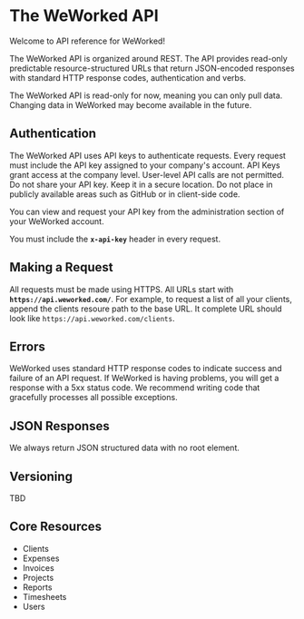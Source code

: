# The WeWorked API
Welcome to API reference for WeWorked! 

The WeWorked API is organized around REST. The API provides read-only predictable resource-structured URLs that return JSON-encoded responses with standard HTTP response codes, authentication and verbs.

The WeWorked API is read-only for now, meaning you can only pull data. Changing data in WeWorked may become available in the future.

## Authentication
The WeWorked API uses API keys to authenticate requests. Every request must include the API key assigned to your company's account. API Keys grant access at the company level. User-level API calls are not permitted. Do not share your API key. Keep it in a secure location. Do not place in publicly available areas such as GitHub or in client-side code. 

You can view and request your API key from the administration section of your WeWorked account. 

You must include the **`x-api-key`** header in every request.

## Making a Request
All requests must be made using HTTPS. All URLs start with **`https://api.weworked.com/`**. For example, to request a list of all your clients, append the clients resoure path to the base URL. It complete URL should look like `https://api.weworked.com/clients`. 

## Errors 
WeWorked uses standard HTTP response codes to indicate success and failure of an API request. If WeWorked is having problems, you will get a response with a 5xx status code. We recommend writing code that gracefully processes all possible exceptions.

## JSON Responses 
We always return JSON structured data with no root element.

## Versioning
TBD

## Core Resources
* Clients
* Expenses
* Invoices
* Projects
* Reports
* Timesheets
* Users


